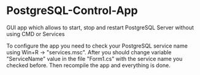 # PostgreSQL-Control-App
GUI app which allows to start, stop and restart PostgreSQL Server without using CMD or Services

To configure the app you need to check your PostgreSQL service name using Win+R -> "services.msc". After you should change variable "ServiceName" value in the file "Form1.cs" with the service name you checked before. Then recompile the app and everything is done.
